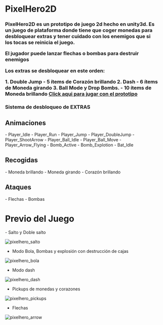 <h1>PixelHero2D</h1>

<h3>
	<p>PixelHero2D es un prototipo de juego 2d hecho en unity3d. Es un juego de plataforma donde tiene que coger monedas para desbloquear extras y tener cuidado con los enemigos que si los tocas se reinicia el juego.</p>
	<p>El jugador puede lanzar flechas o bombas para destruir enemigos</p>
 	<p>Los extras se desbloquear en este orden:</p>
		1. Double Jump - 5 ítems de Corazón brillando
		2. Dash - 6 ítems de Moneda girando
		3. Ball Mode y Drop Bombs. - 10 ítems de Moneda brillando
	<a href='https://www.microbykonamic.es/testsgame/webgl/PixelHero2D' target='_blank'>Click aqui para jugar con el prototipo</a>
</h3>
<h3>Sistema de desbloqueo de EXTRAS</h3>

<h2><b>Animaciones</b></h2>
- Player_Idle
- Player_Run
- Player_Jump
- Player_DoubleJump
- Player_ShootArrow
- Player_Ball_Idle
- Player_Ball_Move
- Player_Arrow_Flying
- Bomb_Active
- Bomb_Explotion
- Bat_Idle
<h2><b>Recogidas</b></h2>
- Moneda brillando
- Moneda girando
- Corazón brillando
<h2><b>Ataques</b></h2>
- Flechas
- Bombas
<h1>Previo del Juego</h1>
- Salto y Doble salto

![pixelhero_salto](https://github.com/Microbyt-Konami/PixelHero2D/assets/11694147/d5b52d52-b084-4d09-a89e-2044e051d1bf)

- Modo Bola, Bombas y explosión con destrucción de cajas

![pixelhero_bola](https://github.com/Microbyt-Konami/PixelHero2D/assets/11694147/43aeb519-02ef-4174-ae51-ea6467dfd2d3)
  
- Modo dash

![pixelhero_dash](https://github.com/Microbyt-Konami/PixelHero2D/assets/11694147/db223307-faac-4dec-9169-6bbdf7f41911)

- Pickups de monedas y corazones

![pixelhero_pickups](https://github.com/Microbyt-Konami/PixelHero2D/assets/11694147/7a96ad85-9be1-4249-a767-54d1bcf4f44f)
  
- Flechas

![pixelhero_arrow](https://github.com/Microbyt-Konami/PixelHero2D/assets/11694147/d9f12cbc-c178-4ae4-bf36-fc32dcae145d)

